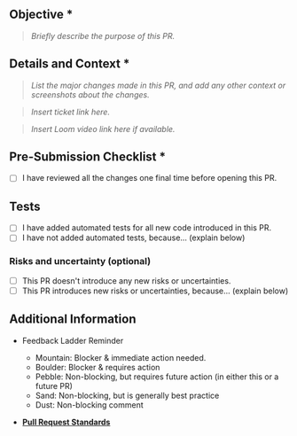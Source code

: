 ## Objective \*

> _Briefly describe the purpose of this PR._

## Details and Context \*

> _List the major changes made in this PR, and add any other context or screenshots about the changes._

> _Insert ticket link here._

> _Insert Loom video link here if available._

## Pre-Submission Checklist \*

- [ ] I have reviewed all the changes one final time before opening this PR.

## Tests

- [ ] I have added automated tests for all new code introduced in this PR.
- [ ] I have not added automated tests, because... (explain below)

### Risks and uncertainty (optional)

- [ ] This PR doesn't introduce any new risks or uncertainties.
- [ ] This PR introduces new risks or uncertainties, because... (explain below)

## Additional Information

- Feedback Ladder Reminder

  - Mountain: Blocker & immediate action needed.
  - Boulder: Blocker & requires action
  - Pebble: Non-blocking, but requires future action (in either this or a future PR)
  - Sand: Non-blocking, but is generally best practice
  - Dust: Non-blocking comment

- [**Pull Request Standards**](https://sitemate.atlassian.net/wiki/spaces/ENG/pages/143458410/Branching+Pull+Requests+Code+Reviews#%E2%9C%A8--Pull-Requests)
